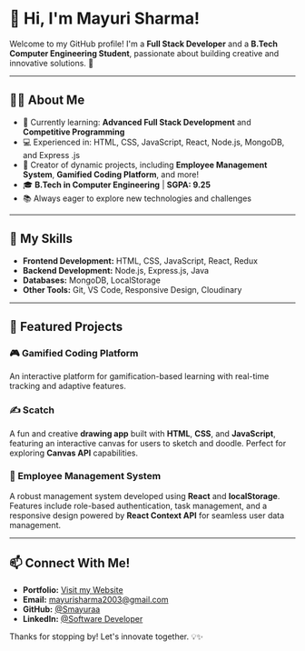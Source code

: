 # 👋 Hi, I'm Mayuri Sharma!

Welcome to my GitHub profile! I'm a **Full Stack Developer** and a **B.Tech Computer Engineering Student**, passionate about building creative and innovative solutions. 🚀

---

## 👩‍💻 About Me
- 🌱 Currently learning: **Advanced Full Stack Development** and **Competitive Programming**
- 💻 Experienced in: HTML, CSS, JavaScript, React, Node.js, MongoDB, and Express .js
- 🎨 Creator of dynamic projects, including **Employee Management System**, **Gamified Coding Platform**, and more!
- 🎓 **B.Tech in Computer Engineering** | **SGPA: 9.25**
- 📚 Always eager to explore new technologies and challenges

---

## 🔧 My Skills
- **Frontend Development:** HTML, CSS, JavaScript, React, Redux
- **Backend Development:** Node.js, Express.js, Java
- **Databases:** MongoDB, LocalStorage
- **Other Tools:** Git, VS Code, Responsive Design, Cloudinary
---

## 🌟 Featured Projects

### 🎮 Gamified Coding Platform  
An interactive platform for gamification-based learning with real-time tracking and adaptive features.

### ✍️ Scatch  
A fun and creative **drawing app** built with **HTML**, **CSS**, and **JavaScript**, featuring an interactive canvas for users to sketch and doodle. Perfect for exploring **Canvas API** capabilities.

### 💼 Employee Management System  
A robust management system developed using **React** and **localStorage**. Features include role-based authentication, task management, and a responsive design powered by **React Context API** for seamless user data management.

---

## 📫 Connect With Me!
- **Portfolio:** [Visit my Website](https://portfolio-mern-stack-iakh.vercel.app/)  
- **Email:** mayurisharma2003@gmail.com  
- **GitHub:** [@Smayuraa](https://github.com/Smayuraa)
- **Linkedln:** [@Software Developer](https://www.linkedin.com/in/sharma-mayuri-abc12/)
  

Thanks for stopping by! Let's innovate together. 💡✨
